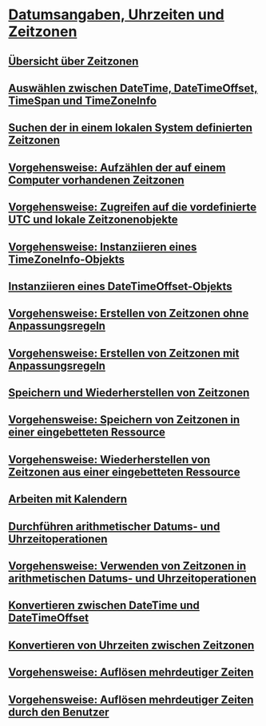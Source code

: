# [Datumsangaben, Uhrzeiten und Zeitzonen](index.md)
## [Übersicht über Zeitzonen](time-zone-overview.md)
## [Auswählen zwischen DateTime, DateTimeOffset, TimeSpan und TimeZoneInfo](choosing-between-datetime.md)
## [Suchen der in einem lokalen System definierten Zeitzonen](finding-the-time-zones-on-local-system.md)
## [Vorgehensweise: Aufzählen der auf einem Computer vorhandenen Zeitzonen](enumerate-time-zones.md)
## [Vorgehensweise: Zugreifen auf die vordefinierte UTC und lokale Zeitzonenobjekte](access-utc-and-local.md)
## [Vorgehensweise: Instanziieren eines TimeZoneInfo-Objekts](instantiate-time-zone-info.md)
## [Instanziieren eines DateTimeOffset-Objekts](instantiating-a-datetimeoffset-object.md)
## [Vorgehensweise: Erstellen von Zeitzonen ohne Anpassungsregeln](create-time-zones-without-adjustment-rules.md)
## [Vorgehensweise: Erstellen von Zeitzonen mit Anpassungsregeln](create-time-zones-with-adjustment-rules.md)
## [Speichern und Wiederherstellen von Zeitzonen](saving-and-restoring-time-zones.md)
## [Vorgehensweise: Speichern von Zeitzonen in einer eingebetteten Ressource](save-time-zones-to-an-embedded-resource.md)
## [Vorgehensweise: Wiederherstellen von Zeitzonen aus einer eingebetteten Ressource](restore-time-zones-from-an-embedded-resource.md)
## [Arbeiten mit Kalendern](working-with-calendars.md)
## [Durchführen arithmetischer Datums- und Uhrzeitoperationen](performing-arithmetic-operations.md)
## [Vorgehensweise: Verwenden von Zeitzonen in arithmetischen Datums- und Uhrzeitoperationen](use-time-zones-in-arithmetic.md)
## [Konvertieren zwischen DateTime und DateTimeOffset](converting-between-datetime-and-offset.md)
## [Konvertieren von Uhrzeiten zwischen Zeitzonen](converting-between-time-zones.md)
## [Vorgehensweise: Auflösen mehrdeutiger Zeiten](resolve-ambiguous-times.md)
## [Vorgehensweise: Auflösen mehrdeutiger Zeiten durch den Benutzer](let-users-resolve-ambiguous-times.md)
